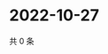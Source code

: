 # 2022-10-27

共 0 条

<!-- BEGIN WEIBO -->
<!-- 最后更新时间 Thu Oct 27 2022 00:24:56 GMT+0800 (China Standard Time) -->

<!-- END WEIBO -->
